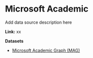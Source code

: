 # Microsoft Academic

Add data source description here

**Link:** xx

**Datasets**
- [Microsoft Academic Graph (MAG)](dataset_mag.md)
